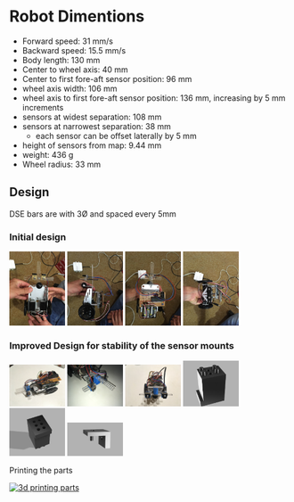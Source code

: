 # Robot Dimentions

-  Forward speed:  31 mm/s
-  Backward speed:  15.5 mm/s
-  Body length:  130 mm
-  Center to wheel axis:  40 mm
-  Center to first fore-aft sensor position:  96 mm
-  wheel axis width:  106 mm
-  wheel axis to first fore-aft sensor position:  136 mm, increasing by 5 mm increments
-  sensors at widest separation:  108 mm
-  sensors at narrowest separation:  38 mm
   -  each sensor can be offset laterally by 5 mm
-  height of sensors from map:  9.44 mm
-  weight:  436 g
-  Wheel radius:  33 mm


## Design

DSE bars are with 3Ø and spaced every 5mm

### Initial design

<img src="IMG_3927.jpg" alt="Drawing" style="width: 100px;"/>
<img src="IMG_3928.jpg" alt="Drawing" style="width: 100px;"/>
<img src="IMG_3929.jpg" alt="Drawing" style="width: 100px;"/>
<img src="IMG_3930.jpg" alt="Drawing" style="width: 100px;"/>

### Improved Design for stability of the sensor mounts

<img src="fusion360/robot.jpg" alt="Drawing" style="width: 100px;"/>

<img src="fusion360/front-bar.jpg" alt="Drawing" style="width: 100px;"/>
<img src="fusion360/front-bar3.jpg" alt="Drawing" style="width: 100px;"/>

<img src="fusion360/front-bar-holder.png" alt="Drawing" style="width: 100px;"/>
<img src="fusion360/front-bar-holder2.png" alt="Drawing" style="width: 100px;"/>
<img src="fusion360/sensorholder.png" alt="Drawing" style="width: 100px;"/>

Printing the parts

[![3d printing parts](https://img.youtube.com/vi/dKBB2aBwGF8/0.jpg)](https://www.youtube.com/watch?v=dKBB2aBwGF8)



